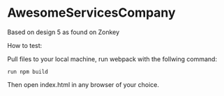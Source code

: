 # AwesomeServicesCompany

Based on design 5 as found on Zonkey

How to test:

Pull files to your local machine, run webpack with the follwing command:


```
run npm build
```

Then open index.html in any browser of your choice.
